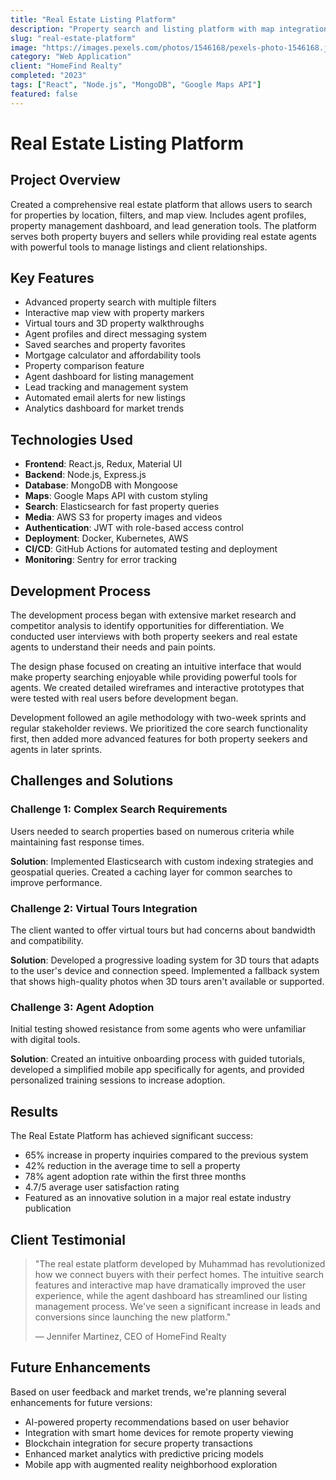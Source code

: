 ```yaml
---
title: "Real Estate Listing Platform"
description: "Property search and listing platform with map integration and agent dashboard."
slug: "real-estate-platform"
image: "https://images.pexels.com/photos/1546168/pexels-photo-1546168.jpeg"
category: "Web Application"
client: "HomeFind Realty"
completed: "2023"
tags: ["React", "Node.js", "MongoDB", "Google Maps API"]
featured: false
---
```


# Real Estate Listing Platform

## Project Overview

Created a comprehensive real estate platform that allows users to search for properties by location, filters, and map view. Includes agent profiles, property management dashboard, and lead generation tools. The platform serves both property buyers and sellers while providing real estate agents with powerful tools to manage listings and client relationships.

## Key Features

- Advanced property search with multiple filters
- Interactive map view with property markers
- Virtual tours and 3D property walkthroughs
- Agent profiles and direct messaging system
- Saved searches and property favorites
- Mortgage calculator and affordability tools
- Property comparison feature
- Agent dashboard for listing management
- Lead tracking and management system
- Automated email alerts for new listings
- Analytics dashboard for market trends

## Technologies Used

- **Frontend**: React.js, Redux, Material UI
- **Backend**: Node.js, Express.js
- **Database**: MongoDB with Mongoose
- **Maps**: Google Maps API with custom styling
- **Search**: Elasticsearch for fast property queries
- **Media**: AWS S3 for property images and videos
- **Authentication**: JWT with role-based access control
- **Deployment**: Docker, Kubernetes, AWS
- **CI/CD**: GitHub Actions for automated testing and deployment
- **Monitoring**: Sentry for error tracking

## Development Process

The development process began with extensive market research and competitor analysis to identify opportunities for differentiation. We conducted user interviews with both property seekers and real estate agents to understand their needs and pain points.

The design phase focused on creating an intuitive interface that would make property searching enjoyable while providing powerful tools for agents. We created detailed wireframes and interactive prototypes that were tested with real users before development began.

Development followed an agile methodology with two-week sprints and regular stakeholder reviews. We prioritized the core search functionality first, then added more advanced features for both property seekers and agents in later sprints.

## Challenges and Solutions

### Challenge 1: Complex Search Requirements

Users needed to search properties based on numerous criteria while maintaining fast response times.

**Solution**: Implemented Elasticsearch with custom indexing strategies and geospatial queries. Created a caching layer for common searches to improve performance.

### Challenge 2: Virtual Tours Integration

The client wanted to offer virtual tours but had concerns about bandwidth and compatibility.

**Solution**: Developed a progressive loading system for 3D tours that adapts to the user's device and connection speed. Implemented a fallback system that shows high-quality photos when 3D tours aren't available or supported.

### Challenge 3: Agent Adoption

Initial testing showed resistance from some agents who were unfamiliar with digital tools.

**Solution**: Created an intuitive onboarding process with guided tutorials, developed a simplified mobile app specifically for agents, and provided personalized training sessions to increase adoption.

## Results

The Real Estate Platform has achieved significant success:

- 65% increase in property inquiries compared to the previous system
- 42% reduction in the average time to sell a property
- 78% agent adoption rate within the first three months
- 4.7/5 average user satisfaction rating
- Featured as an innovative solution in a major real estate industry publication

## Client Testimonial

> "The real estate platform developed by Muhammad has revolutionized how we connect buyers with their perfect homes. The intuitive search features and interactive map have dramatically improved the user experience, while the agent dashboard has streamlined our listing management process. We've seen a significant increase in leads and conversions since launching the new platform."
> 
> — Jennifer Martinez, CEO of HomeFind Realty

## Future Enhancements

Based on user feedback and market trends, we're planning several enhancements for future versions:

- AI-powered property recommendations based on user behavior
- Integration with smart home devices for remote property viewing
- Blockchain integration for secure property transactions
- Enhanced market analytics with predictive pricing models
- Mobile app with augmented reality neighborhood exploration
